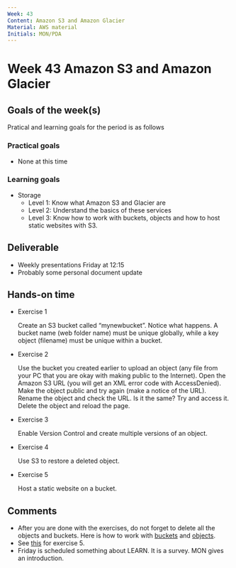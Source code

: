 ```yaml
---
Week: 43
Content: Amazon S3 and Amazon Glacier
Material: AWS material
Initials: MON/PDA
---
```


# Week 43 Amazon S3 and Amazon Glacier

## Goals of the week(s)
Pratical and learning goals for the period is as follows

### Practical goals
* None at this time

### Learning goals
* Storage
  * Level 1: Know what Amazon S3 and Glacier are
  * Level 2: Understand the basics of these services
  * Level 3: Know how to work with buckets, objects and how to host static websites with S3.

## Deliverable
* Weekly presentations Friday at 12:15
* Probably some personal document update

## Hands-on time

* Exercise 1

  Create an S3 bucket called “mynewbucket”. Notice what happens. A bucket name (web folder name) must be unique globally, while a key object (filename) must be unique within a bucket.

* Exercise 2

  Use the bucket you created earlier to upload an object (any file from your PC that you are okay with making public to the Internet). Open the Amazon S3 URL (you will get an XML error code with AccessDenied). Make the object public and try again (make a notice of the URL). Rename the object and check the URL. Is it the same? Try and access it. Delete the object and reload the page.

* Exercise 3

  Enable Version Control and create multiple versions of an object.

* Exercise 4

  Use S3 to restore a deleted object.

* Exercise 5

  Host a static website on a bucket.



## Comments
* After you are done with the exercises, do not forget to delete all the objects and buckets. Here is how to work with [buckets](https://docs.aws.amazon.com/AmazonS3/latest/user-guide/create-configure-bucket.html) and [objects](https://docs.aws.amazon.com/AmazonS3/latest/user-guide/upload-download-objects.html).
* See [this](https://docs.aws.amazon.com/AmazonS3/latest/dev/HostingWebsiteOnS3Setup.html) for exercise 5.
* Friday is scheduled something about LEARN. It is a survey. MON gives an introduction.
